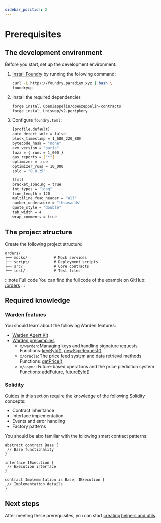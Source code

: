 ```yaml
---
sidebar_position: 2
---
```


# Prerequisites

## The development environment

Before you start, set up the development environment:

1. [Install Foundry](https://book.getfoundry.sh/getting-started/installation) by running the following command:

   ```bash
   curl -L https://foundry.paradigm.xyz | bash \ 
   foundryup
   ```

2. Install the required dependencies:

   ```bash
   forge install OpenZeppelin/openzeppelin-contracts
   forge install Uniswap/v2-periphery
   ```

3. Configure `foundry.toml`:

   ```bash
   [profile.default]
   auto_detect_solc = false
   block_timestamp = 1_680_220_800
   bytecode_hash = "none"
   evm_version = "paris"
   fuzz = { runs = 1_000 }
   gas_reports = ["*"]
   optimizer = true
   optimizer_runs = 10_000
   solc = "0.8.25"
   
   [fmt]
   bracket_spacing = true
   int_types = "long"
   line_length = 120
   multiline_func_header = "all"
   number_underscore = "thousands"
   quote_style = "double"
   tab_width = 4
   wrap_comments = true
   ```

## The project structure

Create the following project structure:
   
```
orders/
├── mocks/            # Mock services
├── script/           # Deployment scripts
├── src/              # Core contracts
└── test/             # Test files
```

:::note Full code
You can find the full code of the example on GitHub: [/orders](https://github.com/warden-protocol/wardenprotocol/tree/main/solidity/orders)
:::

## Required knowledge

### Warden features

You should learn about the following Warden features:

- [Warden Agent Kit](/category/warden-agent-kit)  
- [Warden precompiles](/build-an-app/interact-with-warden-modules/introduction)
   - `x/warden`: Managing keys and handling signature requests  
     Functions: [keyById()](/build-an-app/interact-with-warden-modules/interact-with-x-warden/manage-keys#query-a-key-by-id), [newSignRequest()](/build-an-app/interact-with-warden-modules/interact-with-x-warden/manage-signature-requests#create-a-new-signature-request)  
   - `x/oracle`: The price feed system and data retrieval methods  
     Functions: [getPrice()](https://github.com/warden-protocol/wardenprotocol/blob/main/precompiles/slinky/ISlinky.sol)
   - `x/async`: Future-based operations and the price prediction system   
     Functions: [addFuture](/build-an-app/interact-with-warden-modules/interact-with-x-async#create-a-new-future), [futureById()](/build-an-app/interact-with-warden-modules/interact-with-x-async#query-a-future-by-id)  

### Solidity

Guides in this section require the knowledge of the following Solidity concepts:

   - Contract inheritance
   - Interface implementation
   - Events and error handling
   - Factory patterns

You should be also familiar with the following smart contract patterns:

```solidity
abstract contract Base {
 // Base functionality
}

interface IExecution {
 // Execution interface
}

contract Implementation is Base, IExecution {
 // Implementation details
}
```

## Next steps

After meeting these prerequisites, you can start [creating helpers and utils](build-the-infrastructure-for-orders/create-helpers-and-utils).
